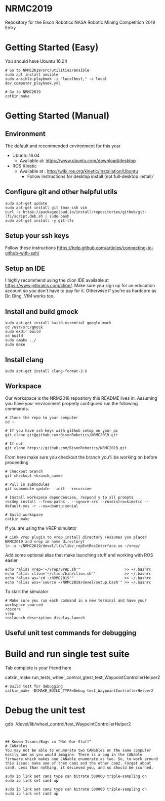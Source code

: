 # NRMC2019
Repository for the Bison Robotics NASA Robotic Mining Competition 2019 Entry

# Getting Started (Easy)
You should have Ubuntu 16.04
```
# Go to NRMC2019/src/utilities/ansible
sudo apt install ansible
sudo ansible-playbook -i "localhost," -c local dev_computer_playbook.yml

# Go to NRMC2019
catkin_make
```
# Getting Started (Manual)
## Environment
The default and recommended environment for this year
- Ubuntu 16.04 
  - Available at: https://www.ubuntu.com/download/desktop
- ROS Kinetic
  - Available at : http://wiki.ros.org/kinetic/Installation/Ubuntu
    - Follow instructions for desktop install (not full-desktop install)`

## Configure git and other helpful utils
```
sudo apt-get update
sudo apt-get install git tmux ssh vim
curl -s https://packagecloud.io/install/repositories/github/git-lfs/script.deb.sh | sudo bash 
sudo apt-get install -y git-lfs
```

## Setup your ssh keys
Follow these instructions https://help.github.com/articles/connecting-to-github-with-ssh/

## Setup an IDE
I highly recommend using the clion IDE available at https://www.jetbrains.com/clion/. Make sure you sign up for an education account so you don't have to pay for it. Otherwise if you're as hardcore as Dr. Ding, VIM works too.

## Install and build gmock
```
sudo apt-get install build-essential google-mock
cd /usr/src/gmock
sudo mkdir build
cd build
sudo cmake ../
sudo make
```

## Install clang
```
sudo apt-get install clang-format-3.6
```

## Workspace
Our workspace is the NRM2018 repository this README lives in. Assuming you have your environment properly configured
run the following commands.

```
# Clone the repo to your computer
cd ~

# If you have ssh keys with github setup on your pc
git clone git@github.com:BisonRobotics/NRMC2019.git

# If not
git clone https://github.com/BisonRobotics/NRMC2019.git
````
From here make sure you checkout the branch you'll be working on before proceeding
```
# Checkout branch
git checkout <branch_name>

# Pull in submodules
git submodule update --init --recursive

# Install workspace dependencies, respond y to all prompts
rosdep install --from-paths . --ignore-src --rosdistro=kinetic --default-yes -r --os=ubuntu:xenial

# Build workspace
catkin_make
```
If you are using the VREP simulator
```
# Link vrep plugin to vrep install directory (Assumes you placed NRMC2019 and vrep in home directory)
ln -s ~/NRMC2019/devel/lib/libv_repExtRosInterface.so ~/vrep/
```
Add some optional alias that make launching stuff and working with ROS easier
```
echo "alias vrep='~/vrep/vrep.sh'"                    >> ~/.bashrc
echo "alias clion='~/clion/bin/clion.sh'"             >> ~/.bashrc
echo "alias ws='cd ~/NRMC2019'"                       >> ~/.bashrc
echo "alias wss='source ~/NRMC2019/devel/setup.bash'" >> ~/.bashrc
```
To start the simulator
```
# Make sure you run each command in a new terminal and have your workspace sourced
roscore
vrep
roslaunch description display.launch
```
## Useful unit test commands for debugging
# Build and run single test suite
Tab complete is your friend here

catkin_make run_tests_wheel_control_gtest_test_WaypointControllerHelper2
```
# Build test for debugging 
catkin_make -DCMAKE_BUILD_TYPE=Debug test_WaypointControllerHelper2
```
# Debug the unit test
gdb ./devel/lib/wheel_control/test_WaypointControllerHelper2
```


## Known Issues/Bugs in "Not-Our-Stuff"
# CANables
You may not be able to enumerate two CANables on the same computer easily and as you would imagine. There is a bug in the CANable firmware which makes one CANable enumerate as two. So, to work around this issue: make one of them can1 and the other can2. Forget about can0. Less than nothing, it decieved you, and so should be scorned.

sudo ip link set can1 type can bitrate 500000 triple-sampling on
sudo ip link set can1 up

sudo ip link set can2 type can bitrate 500000 triple-sampling on
sudo ip link set can2 up

